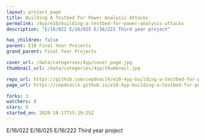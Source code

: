 ```yaml
---
layout: project_page
title: Building A Testbed For Power Analysis Attacks
permalink: /4yp/e10/building-a-testbed-for-power-analysis-attacks
description: "E/16/022 E/16/025 E/16/222 Third year project"

has_children: false
parent: E10 Final Year Projects
grand_parent: Final Year Projects

cover_url: /data/categories/4yp/cover_page.jpg
thumbnail_url: /data/categories/4yp/thumbnail.jpg

repo_url: https://github.com/cepdnaclk/e10-4yp-building-a-testbed-for-power-analysis-attacks
page_url: https://cepdnaclk.github.io/e10-4yp-building-a-testbed-for-power-analysis-attacks

forks: 3
watchers: 0
stars: 0
started_on: 2020-10-17T15:19:25Z
---
```

E/16/022 E/16/025 E/16/222 Third year project

